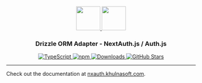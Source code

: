 <p align="center">
  <br/>
  <a href="https://nxauth.khulnasoft.com" target="_blank">
    <img height="64px" src="https://nxauth.khulnasoft.com/img/logo-sm.png" />
  </a>
  <a href="https://github.com/drizzle-team/drizzle-orm" target="_blank">
    <img height="64px" src="https://nxauth.khulnasoft.com/img/adapters/drizzle.svg"/>
  </a>
  <h3 align="center"><b>Drizzle ORM Adapter</b> - NextAuth.js / Auth.js</a></h3>
  <p align="center" style="align: center;">
    <a href="https://npm.im/@nxauth/drizzle-adapter">
      <img src="https://img.shields.io/badge/TypeScript-blue?style=flat-square" alt="TypeScript" />
    </a>
    <a href="https://npm.im/@nxauth/drizzle-adapter">
      <img alt="npm" src="https://img.shields.io/npm/v/@nxauth/drizzle-adapter?color=green&label=@nxauth/drizzle-adapter&style=flat-square">
    </a>
    <a href="https://www.npmtrends.com/@nxauth/drizzle-adapter">
      <img src="https://img.shields.io/npm/dm/@nxauth/drizzle-adapter?label=%20downloads&style=flat-square" alt="Downloads" />
    </a>
    <a href="https://github.com/khulnasoft/nxauth/stargazers">
      <img src="https://img.shields.io/github/stars/khulnasoft/nxauth?style=flat-square" alt="GitHub Stars" />
    </a>
  </p>
</p>

---

Check out the documentation at [nxauth.khulnasoft.com](https://nxauth.khulnasoft.com/reference/adapter/drizzle).
